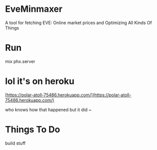 # EveMinmaxer

A tool for fetching EVE: Online market prices and Optimizing All Kinds Of Things

# Run

mix phx.server

# lol it's on heroku

[https://polar-atoll-75486.herokuapp.com/](https://polar-atoll-75486.herokuapp.com/)

who knows how that happened but it did ~

# Things To Do

build stuff

